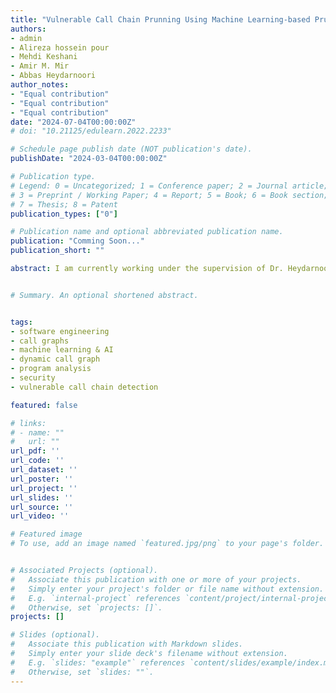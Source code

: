 ```yaml
---
title: "Vulnerable Call Chain Prunning Using Machine Learning-based Prunning Technics on Dynamic Call Graphs"
authors:
- admin
- Alireza hossein pour
- Mehdi Keshani
- Amir M. Mir
- Abbas Heydarnoori
author_notes:
- "Equal contribution"
- "Equal contribution"
- "Equal contribution"
date: "2024-07-04T00:00:00Z"
# doi: "10.21125/edulearn.2022.2233"

# Schedule page publish date (NOT publication's date).
publishDate: "2024-03-04T00:00:00Z"

# Publication type.
# Legend: 0 = Uncategorized; 1 = Conference paper; 2 = Journal article;
# 3 = Preprint / Working Paper; 4 = Report; 5 = Book; 6 = Book section;
# 7 = Thesis; 8 = Patent
publication_types: ["0"]

# Publication name and optional abbreviated publication name.
publication: "Comming Soon..."
publication_short: ""

abstract: I am currently working under the supervision of Dr. Heydarnoori on optimizing the generation process of program call graphs. My focus is on applying algorithmic and machine learning-based pruning techniques on the dynamically generated call graphs from test runs. The goal is to minimize the size of static call graph without compromising accuracy, ensuring that no vulnerable call chains —sequences of calls leading to a vulnerable function— are inadvertently pruned.


# Summary. An optional shortened abstract.


tags:
- software engineering
- call graphs
- machine learning & AI
- dynamic call graph
- program analysis
- security
- vulnerable call chain detection

featured: false

# links:
# - name: ""
#   url: ""
url_pdf: ''
url_code: ''
url_dataset: ''
url_poster: ''
url_project: ''
url_slides: ''
url_source: ''
url_video: ''

# Featured image
# To use, add an image named `featured.jpg/png` to your page's folder.


# Associated Projects (optional).
#   Associate this publication with one or more of your projects.
#   Simply enter your project's folder or file name without extension.
#   E.g. `internal-project` references `content/project/internal-project/index.md`.
#   Otherwise, set `projects: []`.
projects: []

# Slides (optional).
#   Associate this publication with Markdown slides.
#   Simply enter your slide deck's filename without extension.
#   E.g. `slides: "example"` references `content/slides/example/index.md`.
#   Otherwise, set `slides: ""`.
---
```


